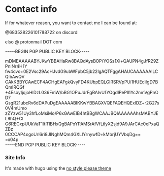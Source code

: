 
# Contact info

If for whatever reason, you want to contact me I can be found at:

@683528226101788722 on discord

elso @ protonmail DOT com

-----BEGIN PGP PUBLIC KEY BLOCK-----  
  
mDMEAAAAABYJKwYBBAHaRw8BAQdAysBOP/YOSs1Xi+QAUPN4gJfR29ZPnINr4H1Y  
fw4cvo+0E2Vsc29AcHJvdG9ubWFpbC5jb22IgAQTFggAHAUCAAAAAAILCQIbAwQV  
CAkKBBYCAwECF4ACHgEAFgkQvyFD4KUbpEQLGlRSRVpPUi1HUEdiIgD7BQmIRQGf  
+4EsoyIjqjoHIDzL036FmW/bBG1OPuJdrFgBAIvU1YOgdlPePll1Yc2nmVgPnOD7  
GsgR21ubcRv6dDAPuDgEAAAAABIKKwYBBAGXVQEFAQEHQExIDZ+r2G27s0V4mUmo  
zZYzw51Uy3hfLoMsiMo/P6xGAwEIB4htBBgWCAAJBQIAAAAAAhsMABYJEL8hQ+Cl  
G6RECxpUUkVaT1ItR1BHxQgBAPoYPAMSrAfVfLtlyX2sjd9A9JArCAc0ePxaQZBz  
0CCCAP4ogoUrl6ri8JlNghMQm4GXLlYrnywfD+kMbrjUYVbqDg==  
=x04p  
-----END PGP PUBLIC KEY BLOCK-----


### Site Info
It's made with hugo using the [no style please theme]([https://github.com/riggraz/no-style-please]())